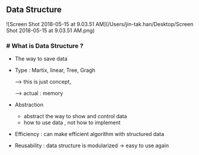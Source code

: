 ## Data Structure

![Screen Shot 2018-05-15 at 9.03.51 AM](/Users/jin-tak.han/Desktop/Screen Shot 2018-05-15 at 9.03.51 AM.png)



### # What is Data Structure ?

  - The way to save data

  - Type : Martix, linear, Tree, Gragh

    —> this is just concept, 

    —> actual : memory

    

  - Abstraction 

    -  abstract the way to show and control data
    - how to use data , not how to implement

  - Efficiency : can make efficient algorithm with structured data

  - Reusability : data structure is modularized -> easy to use again